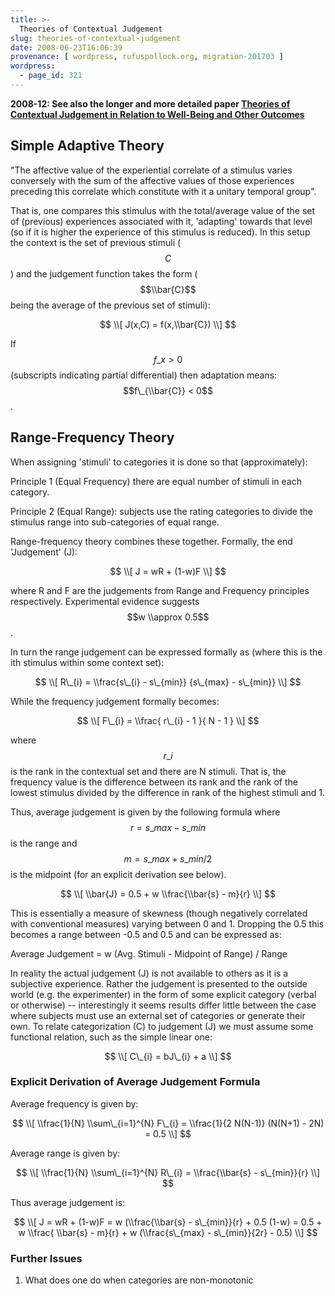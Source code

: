 ```yaml
---
title: >-
  Theories of Contextual Judgement
slug: theories-of-contextual-judgement
date: 2008-06-23T16:06:39
provenance: [ wordpress, rufuspollock.org, migration-201703 ]
wordpress:
  - page_id: 321
---
```


**2008-12: See also the longer and more detailed paper [Theories of Contextual Judgement in Relation to Well-Being and Other Outcomes](/economics/papers/contextual_judgement.pdf)**

## Simple Adaptive Theory

"The affective value of the experiential correlate of a stimulus varies conversely with the sum of the affective values of those experiences preceding this correlate which constitute with it a unitary temporal group".

That is, one compares this stimulus with the total/average value of the set of (previous) experiences associated with it, 'adapting' towards that level (so if it is higher the experience of this stimulus is reduced). In this setup the context is the set of previous stimuli ($$C$$) and the judgement function takes the form ($$\\bar{C}$$ being the average of the previous set of stimuli):

$$ \\[ J(x,C) = f(x,\\bar{C}) \\] $$

If $$f\_{x} > 0$$ (subscripts indicating partial differential) then adaptation means: $$f\_{\\bar{C}} < 0$$.


## Range-Frequency Theory

When assigning 'stimuli' to categories it is done so that (approximately):

Principle 1 (Equal Frequency) there are equal number of stimuli in each category.

Principle 2 (Equal Range): subjects use the rating categories to divide the stimulus range into sub-categories of equal range.

Range-frequency theory combines these together. Formally, the end 'Judgement' (J):

$$ \\[ J = wR + (1-w)F \\] $$

where R and F are the judgements from Range and Frequency principles respectively. Experimental evidence suggests $$w \\approx 0.5$$.

In turn the range judgement can be expressed formally as (where this is the ith stimulus within some context set):

$$ \\[ R\_{i} = \\frac{s\_{i} - s\_{min}} {s\_{max} - s\_{min}} \\] $$

While the frequency judgement formally becomes:

$$ \\[ F\_{i} = \\frac{ r\_{i} - 1 }{ N - 1 } \\] $$

where $$r\_{i}$$ is the rank in the contextual set and there are N stimuli. That is, the frequency value is the difference between its rank and the rank of the lowest stimulus divided by the difference in rank of the highest stimuli and 1.

Thus, average judgement is given by the following formula where $$r = s\_{max} - s\_{min}$$ is the range and $$m=s\_{max}+s\_{min}/2$$ is the midpoint (for an explicit derivation see below).

$$ \\[ \\bar{J} = 0.5 + w \\frac{\\bar{s} - m}{r} \\] $$

This is essentially a measure of skewness (though negatively correlated with conventional measures) varying between 0 and 1. Dropping the 0.5 this becomes  a range between -0.5 and 0.5 and can be expressed as:

Average Judgement = w (Avg. Stimuli - Midpoint of Range) / Range

In reality the actual judgement (J) is not available to others as it is a subjective experience. Rather the judgement is presented to the outside world (e.g. the experimenter) in the form of some explicit category (verbal or otherwise) -- interestingly it seems results differ little between the case where subjects must use an external set of categories or generate their own. To relate categorization (C) to judgement (J) we must assume some functional relation, such as the simple linear one:

$$ \\[ C\_{i} = bJ\_{i} + a \\] $$

### Explicit Derivation of Average Judgement Formula

Average frequency is given by:

$$ \\[ \\frac{1}{N} \\sum\_{i=1}^{N} F\_{i} = \\frac{1}{2 N(N-1)} (N(N+1) - 2N) = 0.5 \\] $$

Average range is given by:

$$ \\[ \\frac{1}{N} \\sum\_{i=1}^{N} R\_{i} = \\frac{\\bar{s} - s\_{min}}{r} \\] $$

Thus average judgement is:

$$ \\[ J = wR + (1-w)F = w (\\frac{\\bar{s} - s\_{min}}{r} + 0.5 (1-w) =  0.5 + w \\frac{ \\bar{s} - m}{r} + w (\\frac{s\_{max} - s\_{min}}{2r} - 0.5) \\] $$

### Further Issues

1. What does one do when categories are non-monotonic




